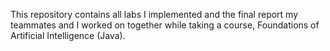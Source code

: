 This repository contains all labs I implemented and the final report my teammates and I worked on together while taking a course, Foundations of Artificial Intelligence (Java).
